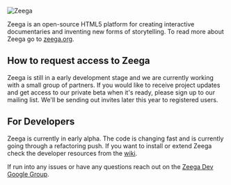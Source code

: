 ![Zeega](https://raw.github.com/Zeega/Zeega-Core/master/web/images/zeega-logo-large.png)

Zeega is an open-source HTML5 platform for creating interactive documentaries and inventing new forms of storytelling. To read more about Zeega go to [zeega.org](http://zeega.org).


## How to request access to Zeega

Zeega is still in a early development stage and we are currently working with a small group of partners. If you would like to receive project updates and get access to our private beta when it's ready, please sign up to our mailing list. We'll be sending out invites later this year to registered users. 


## For Developers

Zeega is currently in early alpha. The code is changing fast and is currently going through a refactoring push. If you want to install or extend Zeega check the developer resources from the [wiki](http://github.com/Zeega/Zeega-Core/wiki). 

If run into any issues or have any questions reach out on the [Zeega Dev Google Group](https://groups.google.com/forum/?fromgroups#!forum/zeega-dev).
